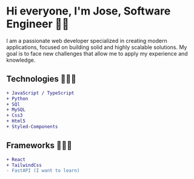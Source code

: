 # Hi everyone, I'm Jose, Software Engineer 👋🏼

I am a passionate web developer specialized in creating modern applications, focused on building solid and highly scalable solutions. My goal is to face new challenges that allow me to apply my experience and knowledge.

## Technologies 👨🏽‍💻
```diff
+ JavaScript / TypeScript
+ Python
+ SQl
+ MySQL
+ Css3
+ Html5
+ Styled-Components
```
## Frameworks 👷🏻‍♂️
```diff
+ React
+ TailwindCss
- FastAPI (I want to learn)
```
